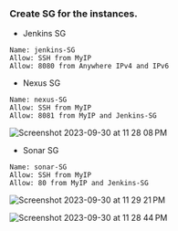 ### Create SG for the instances.

- Jenkins SG
```
Name: jenkins-SG
Allow: SSH from MyIP
Allow: 8080 from Anywhere IPv4 and IPv6 
```

- Nexus SG
```
Name: nexus-SG
Allow: SSH from MyIP
Allow: 8081 from MyIP and Jenkins-SG
```

![Screenshot 2023-09-30 at 11 28 08 PM](https://github.com/Sulemoore/DevOps-Projects/assets/101164153/9629ec96-b901-4676-9046-67b3212c7d4d)

- Sonar SG
```
Name: sonar-SG
Allow: SSH from MyIP
Allow: 80 from MyIP and Jenkins-SG
```
![Screenshot 2023-09-30 at 11 29 21 PM](https://github.com/Sulemoore/DevOps-Projects/assets/101164153/210a6d11-8361-49c8-846e-dfe8158fc759)

![Screenshot 2023-09-30 at 11 28 44 PM](https://github.com/Sulemoore/DevOps-Projects/assets/101164153/76fad18b-2636-426e-b142-627f3f74ca3c)
